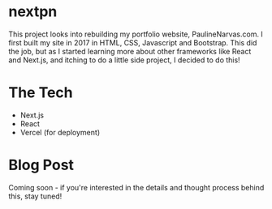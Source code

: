 # nextpn

This project looks into rebuilding my portfolio website, PaulineNarvas.com. I first built my site in 2017 in HTML, CSS, Javascript and Bootstrap. This did the job, but as I started learning more about other frameworks like React and Next.js, and itching to do a little side project, I decided to do this!

# The Tech

- Next.js
- React
- Vercel (for deployment)

# Blog Post

Coming soon - if you're interested in the details and thought process behind this, stay tuned!
